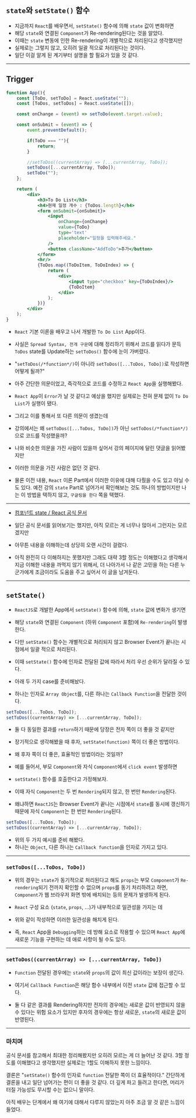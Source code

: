 
## `state`와 `setState()` 함수

- 지금까지 `React`를 배우면서, `setState()` 함수에 의해 `state` 값이 변화하면
- 해당 `state`와 연결된 `Component`가 Re-rendering된다는 것을 알았다.
- 이때는 `state` 변동에 인한 Re-rendering이 개별적으로 처리된다고 생각했지만
- 실제로는 그렇지 않고, 오히려 일괄 적으로 처리된다는 것이다.
- 일단 이걸 알게 된 계기부터 설명을 할 필요가 있을 것 같다.

---

## Trigger

``` jsx
function App(){
	const [ToDo, setToDo] = React.useState("");
	const [ToDos, setToDos] = React.useState([]); 

	const onChange = (event) => setToDo(event.target.value);

	const onSubmit = (event) => {
		event.preventDefault();

		if(ToDo === ""){
			return;
		}

		//setToDos((currentArray) => [...currentArray, ToDo]);
		setToDos([...currentArray, ToDo]);
		setToDo("");
	};

	return (
		<div>
			<h3>To Do List</h3>
			<h4>현재 일정 개수 : {ToDos.length}</h4>
			<form onSubmit={onSubmit}>
				<input
					onChange={onChange}
					value={ToDo}
					type='text'
					placeholder="일정을 입력해주세요."
				/>
				<button className="AddToDo">추가</button>
			</form>
			<hr/>
			{ToDos.map((ToDoItem, ToDoIndex) => {
				return (
					<div>
						<input type="checkbox" key={ToDoIndex}/>
						{ToDoItem}
					</div>
				);
			})}
		</div>
	);
}
```

- `React` 기본 이론을 배우고 나서 개발한 `To Do List` App이다.
- 사실은 `Spread Syntax, 전개 구문`에 대해 정리하기 위해서 코드를 읽다가
	문득 `ToDos` state를 Update하는 `setToDos()` 함수에 눈이 가버렸다.
- "`setToDos(/*function*/)`이 아니라 `setToDos([...ToDos, ToDo])`로 작성하면 어떻게 될까?"
- 아주 간단한 의문이었고, 즉각적으로 코드를 수정하고 `React App`을 실행해봤다.
- `React App`이 `Error`가 날 것 같다고 예상을 했지만
	실제로는 전혀 문제 없이 `To Do List`가 실행이 됐다.

- 그리고 이를 통해서 또 다른 의문이 생겼는데
- 강의에서는 왜 `setToDos([...ToDos, ToDo])`가 아닌 `setToDos(/*function*/)`으로
	코드를 작성했을까?
- 나와 비슷한 의문을 가진 사람이 있을까 싶어서 강의 페이지에 달린 댓글을 읽어봤지만
- 이러한 의문을 가진 사람은 없던 것 같다.
- 물론 이전 내용, `React` 이론 Part에서 이러한 이유에 대해 다뤘을 수도 있고
	아닐 수도 있다. 예전 강의 `state` Part로 넘어가서 확인해보는 것도 하나의 방법이지만
	나는 이 방법을 택하지 않고, `구글링을 한다` 쪽을 택했다.
---
- [컴포넌트 state / React 공식 문서](https://ko.legacy.reactjs.org/docs/faq-state.html)

- 일단 공식 문서를 읽어보기는 했지만, 아직 모르는 게 너무나 많아서 그런지는 모르겠지만
- 아무튼 내용을 이해하는데 상당히 오랜 시간이 걸렸다.

- 아직 완전히 다 이해하지는 못했지만 그래도 대략 3할 정도는 이해했다고 생각해서
	지금 이해한 내용을 까먹지 않기 위해서, 더 나아가서 나 같은 고민을 하는 다른 누군가에게
	조금이라도 도움을 주고 싶어서 이 글을 남겨둔다.
---

## `setState()`

- `ReactJS`로 개발한 App에서 `setState()` 함수에 의해, `state` 값에 변화가 생기면
- 해당 `state`와 연결된 `Component` (하위 `Component` 포함)에 `Re-rendering`이 발생한다.

- 다만 `setState()` 함수는 개별적으로 처리되지 않고
	Browser Event가 끝나는 시점에서 일괄 적으로 처리된다.

- 이때 `setState()` 함수에 인자로 전달된 값에 따라서 처리 우선 순위가 달라질 수 있다.
- 아래 두 가지 case를 준비해놨다.
- 하나는 인자로 `Array Object`를, 다른 하나는 `Callback Function`을 전달한 것이다.

``` js
setToDos([...ToDos, ToDo]);
setToDos((currentArray) => [...currentArray, ToDo]);
```

- 둘 다 동일한 결과를 `return`하기 때문에 당장은 전자 쪽이 더 좋을 것 같지만
- 장기적으로 생각해봤을 때 후자, `setState(function)` 쪽이 더 좋은 방법이다.
- 왜 후자 쪽이 더 좋은, 효율적인 방법이라는 것일까?

- 예를 들어서, 부모 `Component`와 자식 `Component`에서 `click event` 발생하면
- `setState()` 함수를 호출한다고 가정해보자.
- 이때 자식 `Component`는 두 번 `Rendering`되지 않고, 한 번만 `Rendering`된다.
- 왜냐하면 `ReactJS`는 Browser Event가 끝나는 시점에서 
	`state`를 동시에 갱신하기 때문에 자식 `Component`는 한 번만 `Rendering`된다.

``` js
setToDos([...ToDos, ToDo]);
setToDos((currentArray) => [...currentArray, ToDo]);
```

- 위의 두 가지 예시를 준비 해봤다.
- 하나는 `Object`, 다른 하나는 `Callback function`을 인자로 가지고 있다.

---
### `setToDos([...ToDos, ToDo])`

- 위의 경우는 `state`가 동기적으로 처리된다고 해도
	`props`는 부모 `Component`가 `Re-rendering`되기 전까지 확인할 수 없으며
	`props`를 동기 처리하려고 하면, `Component`가 웹 브라우저 화면 밖에 배치되는 등의
	문제가 발생하게 된다.

- `React` 구성 요소 (`state`, `props`, ...)가 내부적으로 일관성을 가지는 데
- 위와 같이 작성하면 이러한 일관성을 해치게 된다.
- 즉, `React` App을 `Debugging`하는 데 방해 요소로 작용할 수 있으며
	`React App`에 새로운 기능을 구현하는 데 애로 사항이 될 수도 있다.


---

### `setToDos((currentArray) => [...currentArray, ToDo])`

- `Function` 전달된 경우에는 `state`와 `props`의 값이 최신 값이라는 보장이 생긴다.
- 여기서 `Callback Function`은 해당 함수 내부에서 이전 `state` 값에 접근할 수 있다.

- 둘 다 같은 결과를 Rendering하지만
	전자의 경우에는 새로운 값이 반영되지 않을 수 있다는 위험 요소가 있지만
	후자의 경우에는 항상 새로운, `state`의 새로운 값이 반영된다.

---

### 마치며

공식 문서를 참고해서 최대한 정리해봤지만
오히려 모르는 게 더 늘어난 것 같다.
3할 정도를 이해했다고 생각했지만 실제로는 1할도 이해하지 못한 느낌이다.

결론은 "`setState()` 함수의 인자로 `function` 전달한 쪽이 더 효율적이다." 
간단하게 결론을 내고 일단 넘어가는 편이 더 좋을 것 같다.
더 깊게 파고 들려고 한다면, 머리가 터질 가능성도 무시할 수는 없으니 말이다.

아직 배우는 단계에서 왜 여기에 대해서 다루지 않았는지
아주 조금 알 것 같은 느낌이 들었다.


